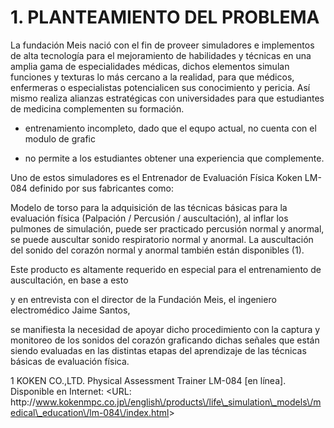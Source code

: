 # 1. PLANTEAMIENTO DEL PROBLEMA

La fundación Meis nació con el fin de proveer simuladores e implementos de alta tecnología para el mejoramiento de habilidades y técnicas en una amplia gama de especialidades médicas, dichos elementos simulan funciones y texturas lo más cercano a la realidad, para que médicos, enfermeras o especialistas potencialicen sus conocimiento y pericia. Así mismo realiza alianzas estratégicas con universidades para que estudiantes de medicina complementen su formación.

* entrenamiento incompleto, dado que el equpo actual, no cuenta con el modulo de grafic

* no permite a los estudiantes obtener una experiencia que complemente.

Uno de estos simuladores es el Entrenador de Evaluación Física Koken LM-084 definido por sus fabricantes como:

Modelo de torso para la adquisición de las técnicas básicas para la evaluación física \(Palpación \/ Percusión \/ auscultación\), al inflar los pulmones de simulación, puede ser practicado percusión normal y anormal, se puede auscultar sonido respiratorio normal y anormal. La auscultación del sonido del corazón normal y anormal también están disponibles \(1\).

Este producto es altamente requerido en especial para el entrenamiento de auscultación, en base a esto 

y en entrevista con el director de la Fundación Meis, el ingeniero electromédico Jaime Santos,

 se manifiesta la necesidad de apoyar dicho procedimiento con la captura y monitoreo de los sonidos del corazón graficando dichas señales que están siendo evaluadas en las distintas etapas del aprendizaje de las técnicas básicas de evaluación física.

1 KOKEN CO.,LTD.  Physical Assessment Trainer LM-084 \[en línea\].  Disponible en Internet: &lt;URL: http:\/\/www.kokenmpc.co.jp\/english\/products\/life\_simulation\_models\/medical\_education\/lm-084\/index.html&gt;

